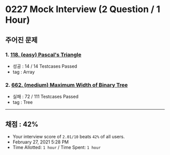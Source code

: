 # 0227 Mock Interview (2 Question / 1 Hour)

## 주어진 문제

### 1. [118. (easy) Pascal's Triangle](https://leetcode.com/problems/pascals-triangle/)

- 성공 : 14 / 14 Testcases Passed
- tag : Array

### 2. [662. (medium) Maximum Width of Binary Tree](https://leetcode.com/problems/maximum-width-of-binary-tree/)

- 실패 : 72 / 111 Testcases Passed
- tag : Tree

---

## 채점 : 42%

- Your interview score of `2.01/10` beats `42%` of all users.
- February 27, 2021 5:28 PM
- Time Allotted: `1 hour` / Time Spent: `1 hour`
